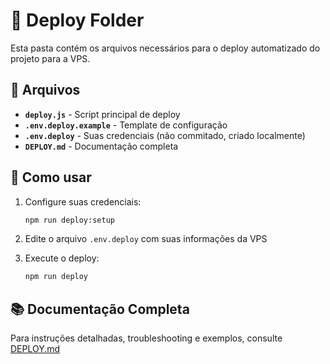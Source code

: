 # 📁 Deploy Folder

Esta pasta contém os arquivos necessários para o deploy automatizado do projeto para a VPS.

## 📄 Arquivos

- **`deploy.js`** - Script principal de deploy
- **`.env.deploy.example`** - Template de configuração
- **`.env.deploy`** - Suas credenciais (não commitado, criado localmente)
- **`DEPLOY.md`** - Documentação completa

## 🚀 Como usar

1. Configure suas credenciais:

   ```bash
   npm run deploy:setup
   ```

2. Edite o arquivo `.env.deploy` com suas informações da VPS

3. Execute o deploy:
   ```bash
   npm run deploy
   ```

## 📚 Documentação Completa

Para instruções detalhadas, troubleshooting e exemplos, consulte [DEPLOY.md](./DEPLOY.md)
